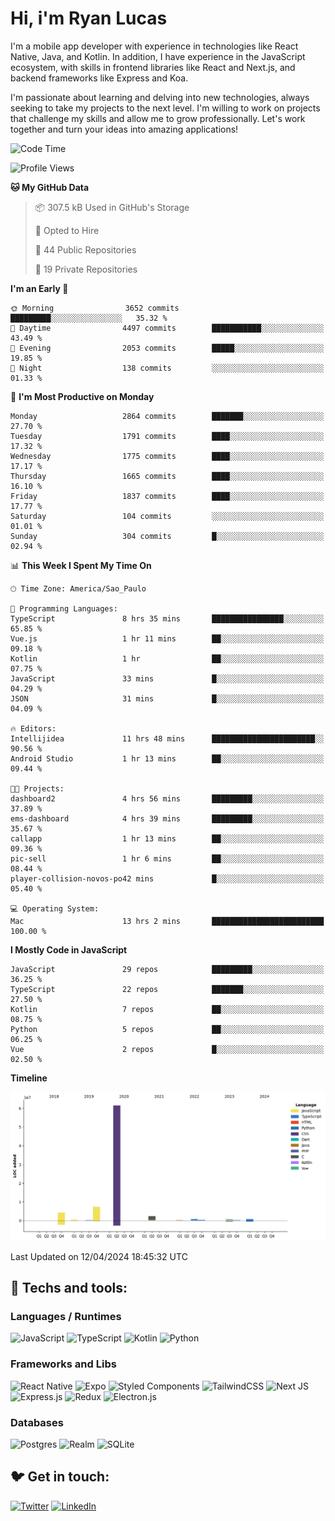 # Hi, i'm Ryan Lucas

I'm a mobile app developer with experience in technologies like React Native, Java, and Kotlin.
In addition, I have experience in the JavaScript ecosystem, with skills in frontend libraries like React and Next.js, and backend frameworks like Express and Koa.

I'm passionate about learning and delving into new technologies, always seeking to take my projects to the next level. I'm willing to work on projects that challenge my skills and allow me to grow professionally. Let's work together and turn your ideas into amazing applications!


<!--START_SECTION:waka-->
![Code Time](http://img.shields.io/badge/Code%20Time-245%20hrs%2026%20mins-blue)

![Profile Views](http://img.shields.io/badge/Profile%20Views-2-blue)

**🐱 My GitHub Data** 

> 📦 307.5 kB Used in GitHub's Storage 
 > 
> 💼 Opted to Hire
 > 
> 📜 44 Public Repositories 
 > 
> 🔑 19 Private Repositories 
 > 
**I'm an Early 🐤** 

```text
🌞 Morning                3652 commits        █████████░░░░░░░░░░░░░░░░   35.32 % 
🌆 Daytime                4497 commits        ███████████░░░░░░░░░░░░░░   43.49 % 
🌃 Evening                2053 commits        █████░░░░░░░░░░░░░░░░░░░░   19.85 % 
🌙 Night                  138 commits         ░░░░░░░░░░░░░░░░░░░░░░░░░   01.33 % 
```
📅 **I'm Most Productive on Monday** 

```text
Monday                   2864 commits        ███████░░░░░░░░░░░░░░░░░░   27.70 % 
Tuesday                  1791 commits        ████░░░░░░░░░░░░░░░░░░░░░   17.32 % 
Wednesday                1775 commits        ████░░░░░░░░░░░░░░░░░░░░░   17.17 % 
Thursday                 1665 commits        ████░░░░░░░░░░░░░░░░░░░░░   16.10 % 
Friday                   1837 commits        ████░░░░░░░░░░░░░░░░░░░░░   17.77 % 
Saturday                 104 commits         ░░░░░░░░░░░░░░░░░░░░░░░░░   01.01 % 
Sunday                   304 commits         █░░░░░░░░░░░░░░░░░░░░░░░░   02.94 % 
```


📊 **This Week I Spent My Time On** 

```text
🕑︎ Time Zone: America/Sao_Paulo

💬 Programming Languages: 
TypeScript               8 hrs 35 mins       ████████████████░░░░░░░░░   65.85 % 
Vue.js                   1 hr 11 mins        ██░░░░░░░░░░░░░░░░░░░░░░░   09.18 % 
Kotlin                   1 hr                ██░░░░░░░░░░░░░░░░░░░░░░░   07.75 % 
JavaScript               33 mins             █░░░░░░░░░░░░░░░░░░░░░░░░   04.29 % 
JSON                     31 mins             █░░░░░░░░░░░░░░░░░░░░░░░░   04.09 % 

🔥 Editors: 
Intellijidea             11 hrs 48 mins      ███████████████████████░░   90.56 % 
Android Studio           1 hr 13 mins        ██░░░░░░░░░░░░░░░░░░░░░░░   09.44 % 

🐱‍💻 Projects: 
dashboard2               4 hrs 56 mins       █████████░░░░░░░░░░░░░░░░   37.89 % 
ems-dashboard            4 hrs 39 mins       █████████░░░░░░░░░░░░░░░░   35.67 % 
callapp                  1 hr 13 mins        ██░░░░░░░░░░░░░░░░░░░░░░░   09.36 % 
pic-sell                 1 hr 6 mins         ██░░░░░░░░░░░░░░░░░░░░░░░   08.44 % 
player-collision-novos-po42 mins             █░░░░░░░░░░░░░░░░░░░░░░░░   05.40 % 

💻 Operating System: 
Mac                      13 hrs 2 mins       █████████████████████████   100.00 % 
```

**I Mostly Code in JavaScript** 

```text
JavaScript               29 repos            █████████░░░░░░░░░░░░░░░░   36.25 % 
TypeScript               22 repos            ███████░░░░░░░░░░░░░░░░░░   27.50 % 
Kotlin                   7 repos             ██░░░░░░░░░░░░░░░░░░░░░░░   08.75 % 
Python                   5 repos             ██░░░░░░░░░░░░░░░░░░░░░░░   06.25 % 
Vue                      2 repos             █░░░░░░░░░░░░░░░░░░░░░░░░   02.50 % 
```



**Timeline**

![Lines of Code chart](https://raw.githubusercontent.com/RyanGst/RyanGst/main/assets/bar_graph.png)


 Last Updated on 12/04/2024 18:45:32 UTC
<!--END_SECTION:waka-->

## 🔧 Techs and tools: 

### Languages / Runtimes
![JavaScript](https://img.shields.io/badge/javascript-%23323330.svg?style=for-the-badge&logo=javascript&logoColor=%23F7DF1E)
![TypeScript](https://img.shields.io/badge/typescript-%23007ACC.svg?style=for-the-badge&logo=typescript&logoColor=white)
![Kotlin](https://img.shields.io/badge/kotlin-%230095D5.svg?style=for-the-badge&logo=kotlin&logoColor=white) ![Python](https://img.shields.io/badge/python-3670A0?style=for-the-badge&logo=python&logoColor=ffdd54)

### Frameworks and Libs
![React Native](https://img.shields.io/badge/react_native-%2320232a.svg?style=for-the-badge&logo=react&logoColor=%2361DAFB)
![Expo](https://img.shields.io/badge/expo-1C1E24?style=for-the-badge&logo=expo&logoColor=#D04A37)
![Styled Components](https://img.shields.io/badge/styled--components-DB7093?style=for-the-badge&logo=styled-components&logoColor=white)
![TailwindCSS](https://img.shields.io/badge/tailwindcss-%2338B2AC.svg?style=for-the-badge&logo=tailwind-css&logoColor=white)
![Next JS](https://img.shields.io/badge/Next-black?style=for-the-badge&logo=next.js&logoColor=white)
![Express.js](https://img.shields.io/badge/express.js-%23404d59.svg?style=for-the-badge&logo=express&logoColor=%2361DAFB)
![Redux](https://img.shields.io/badge/redux-%23593d88.svg?style=for-the-badge&logo=redux&logoColor=white)
![Electron.js](https://img.shields.io/badge/Electron-191970?style=for-the-badge&logo=Electron&logoColor=white)

### Databases
![Postgres](https://img.shields.io/badge/postgres-%23316192.svg?style=for-the-badge&logo=postgresql&logoColor=white)
![Realm](https://img.shields.io/badge/Realm-39477F?style=for-the-badge&logo=realm&logoColor=white)
![SQLite](https://img.shields.io/badge/sqlite-%2307405e.svg?style=for-the-badge&logo=sqlite&logoColor=white)

## 🐦 Get in touch:

[![Twitter](https://img.shields.io/badge/Twitter-%231DA1F2.svg?style=for-the-badge&logo=Twitter&logoColor=white)](https://twitter.com/ryangst_)
[![LinkedIn](https://img.shields.io/badge/linkedin-%230077B5.svg?style=for-the-badge&logo=linkedin&logoColor=white)](https://www.linkedin.com/in/ryan-lucas-machado/)
